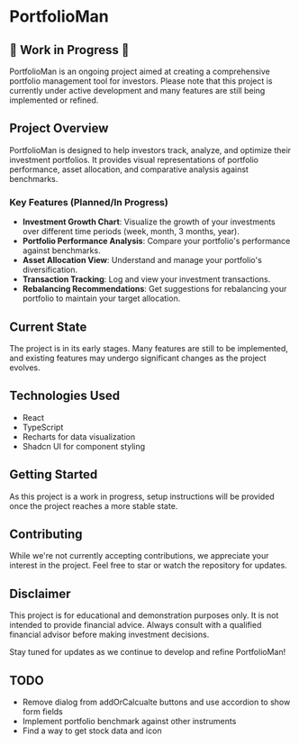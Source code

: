 # PortfolioMan

## 🚧 Work in Progress 🚧

PortfolioMan is an ongoing project aimed at creating a comprehensive portfolio management tool for investors. Please note that this project is currently under active development and many features are still being implemented or refined.

## Project Overview

PortfolioMan is designed to help investors track, analyze, and optimize their investment portfolios. It provides visual representations of portfolio performance, asset allocation, and comparative analysis against benchmarks.

### Key Features (Planned/In Progress)

- **Investment Growth Chart**: Visualize the growth of your investments over different time periods (week, month, 3 months, year).
- **Portfolio Performance Analysis**: Compare your portfolio's performance against benchmarks.
- **Asset Allocation View**: Understand and manage your portfolio's diversification.
- **Transaction Tracking**: Log and view your investment transactions.
- **Rebalancing Recommendations**: Get suggestions for rebalancing your portfolio to maintain your target allocation.

## Current State

The project is in its early stages. Many features are still to be implemented, and existing features may undergo significant changes as the project evolves.

## Technologies Used

- React
- TypeScript
- Recharts for data visualization
- Shadcn UI for component styling

## Getting Started

As this project is a work in progress, setup instructions will be provided once the project reaches a more stable state.

## Contributing

While we're not currently accepting contributions, we appreciate your interest in the project. Feel free to star or watch the repository for updates.

## Disclaimer

This project is for educational and demonstration purposes only. It is not intended to provide financial advice. Always consult with a qualified financial advisor before making investment decisions.


Stay tuned for updates as we continue to develop and refine PortfolioMan!

## TODO

- Remove dialog from addOrCalcualte buttons and use accordion to show form fields
- Implement portfolio benchmark against other instruments
- Find a way to get stock data and icon
